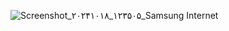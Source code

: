 ![Screenshot_۲۰۲۴۱۰۱۸_۱۲۳۵۰۵_Samsung Internet](https://github.com/user-attachments/assets/cf1df0de-7b20-45c0-ac55-36d3910f7a7e)

